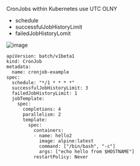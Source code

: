 CronJobs within Kubernetes use UTC OLNY

* schedule
* successfulJobHistoryLimit
* failedJobHistoryLomit

  

![image](https://github.com/user-attachments/assets/c7f9b2dd-2d23-497b-8ad4-99bfb4ce1368)

```
apiVersion: batch/v1beta1
kind: CronJob
metadata:
  name: cronjob-example
spec:
  schedule: "*/1 * * * *"
  successfulJobHistoryLimit: 3
  failedJobHistoryLimit: 1
  jobTemplate:
    spec:
      completions: 4
      parallelism: 2
      template:
        spec:
          containers:
          - name: hello2
            image: alpine:latest
            command: ["/bin/bash", "-c"]
            args: ["echo hello from $HOSTNAME"]
          restartPolicy: Never
      
```


